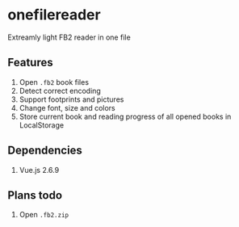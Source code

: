 # onefilereader
Extreamly light FB2 reader in one file

## Features
1. Open `.fb2` book files
2. Detect correct encoding
3. Support footprints and pictures
3. Change font, size and colors
4. Store current book and reading progress of all opened books in LocalStorage

## Dependencies
1. Vue.js 2.6.9

## Plans todo
1. Open `.fb2.zip`